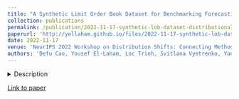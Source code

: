 ```yaml
---
title: "A Synthetic Limit Order Book Dataset for Benchmarking Forecasting Algorithms under Distributional Shift"
collection: publications
permalink: /publication/2022-11-17-synthetic-lob-dataset-distributional-shift
paperurl: 'http://yellaham.github.io/files/2022-11-17-synthetic-lob-dataset-distributional-shift.pdf'
date: 2022-11-17
venue: 'NeurIPS 2022 Workshop on Distribution Shifts: Connecting Methods and Applications'
authors: 'Defu Cao, Yousef El-Laham, Loc Trinh, Svitlana Vyetrenko, Yan Liu'
---
```


<details>
<summary>Description</summary>
<br>
In electronic trading markets, limit order books (LOBs) provide information about pending buy/sell orders at various 
price levels for a given security. Recently, there has been a growing interest in using LOB data for resolving 
downstream machine learning tasks (e.g., forecasting). However, dealing with out-of-distribution (OOD) LOB data is 
challenging since distributional shifts are unlabeled in current publicly available LOB datasets. Therefore, it is 
critical to build a synthetic LOB dataset with labeled OOD samples serving as a testbed for developing models that 
generalize well to unseen scenarios. In this work, we utilize a multi-agent market simulator to build a synthetic LOB 
dataset, named DSLOB, with and without market stress scenarios, which allows for the design of controlled distributional 
shift benchmarking. Using the proposed synthetic dataset, we provide a holistic analysis on the forecasting performance 
of three different state-of-the-art forecasting methods. Our results reflect the need for increased researcher efforts 
to develop algorithms with robustness to distributional shifts in high-frequency time series data.
</details>

[Link to paper](http://yellaham.github.io/files/2022-11-17-synthetic-lob-dataset-distributional-shift.pdf)